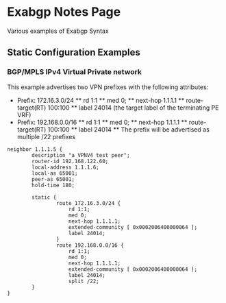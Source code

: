# Exabgp Notes Page
Various examples of Exabgp Syntax

## Static Configuration Examples

### BGP/MPLS IPv4 Virtual Private network
This example advertises two VPN prefixes with the following attributes:

* Prefix: 172.16.3.0/24
** rd 1:1
** med 0;
** next-hop 1.1.1.1
** route-target(RT) 100:100
** label 24014 (the target label of the terminating PE VRF)
* Prefix: 192.168.0.0/16
** rd 1:1
** med 0;
** next-hop 1.1.1.1
** route-target(RT) 100:100
** label 24014
** The prefix will be advertised as multiple /22 prefixes

```
neighbor 1.1.1.5 {
        description "a VPNV4 test peer";
        router-id 192.168.122.60;
        local-address 1.1.1.6;
        local-as 65001;
        peer-as 65001;
        hold-time 180;

        static {
                route 172.16.3.0/24 {
                    rd 1:1;
                    med 0;
                    next-hop 1.1.1.1;
                    extended-community [ 0x0002006400000064 ];
                    label 24014;
                }
                route 192.168.0.0/16 {
                    rd 1:1;
                    med 0;
                    next-hop 1.1.1.1;
                    extended-community [ 0x0002006400000064 ];
                    label 24014;
                    split /22;
        }
}
```

